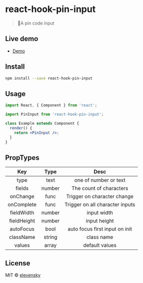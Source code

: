 # react-hook-pin-input

> 🎉A pin code input

## Live demo

- [Demo](https://elevensky.github.io/react-hook-pin-input/)

## Install

```bash
npm install --save react-hook-pin-input
```

## Usage

```jsx
import React, { Component } from 'react';

import PinInput from 'react-hook-pin-input';

class Example extends Component {
  render() {
    return <PinInput />;
  }
}
```

## PropTypes

|     Key     |  Type  |              Desc               |
| :---------: | :----: | :-----------------------------: |
|    type     |  text  |      one of number or text      |
|   fields    | number |     The count of characters     |
|  onChange   |  func  |   Trigger on character change   |
| onComplete  |  func  | Trigger on all character inputs |
| fieldWidth  | number |           input width           |
| fieldHeight | number |          input height           |
|  autoFocus  |  bool  | auto focus first input on init  |
|  className  | string |           class name            |
|   values    | array  |         default values          |

## License

MIT © [elevensky](https://github.com/elevensky)
